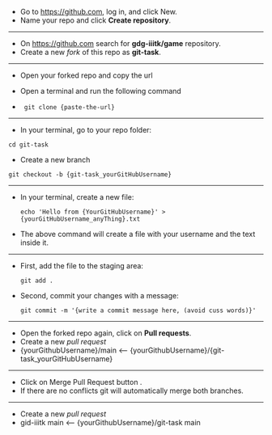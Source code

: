 - Go to https://github.com, log in, and click New.
- Name your repo and click **Create repository**.

---

- On https://github.com search for **gdg-iiitk/game** repository.
- Create a new _fork_ of this repo as **git-task**.

---

- Open your forked repo and copy the url
- Open a terminal and run the following command

- ` git clone {paste-the-url}`

---

- In your terminal, go to your repo folder:

`cd git-task`

- Create a new branch

`git checkout -b {git-task_yourGitHubUsername} `

---

- In your terminal, create a new file:

  `echo 'Hello from {YourGitHubUsername}' > {yourGitHubUsername_anyThing}.txt`

- The above command will create a file with your username and the text inside it.

---

- First, add the file to the staging area:

  `git add .`

- Second, commit your changes with a message:

  `git commit -m '{write a commit message here, (avoid cuss words)}'`

---

- Open the forked repo again, click on **Pull requests**.
- Create a new _pull request_
- {yourGithubUsername}/main <-- {yourGithubUsername}/{git-task_yourGitHubUsername}

---

- Click on Merge Pull Request button .
- If there are no conflicts git will automatically merge both branches.

---

- Create a new _pull request_
- gid-iiitk main <-- {yourGithubUsername}/git-task main
